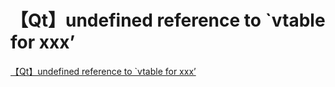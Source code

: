 # 【Qt】undefined reference to `vtable for xxx’
[【Qt】undefined reference to `vtable for xxx’](https://aiwithcloud.com/2022/09/16/%e3%80%90qt%e3%80%91undefined_reference_to_vtable_for_xxx/)